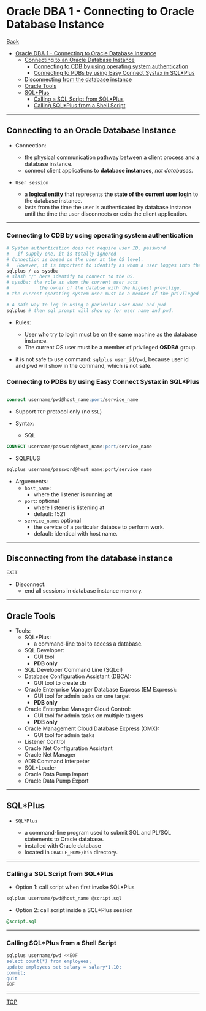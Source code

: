 # Oracle DBA 1 - Connecting to Oracle Database Instance

[Back](../index.md)

- [Oracle DBA 1 - Connecting to Oracle Database Instance](#oracle-dba-1---connecting-to-oracle-database-instance)
  - [Connecting to an Oracle Database Instance](#connecting-to-an-oracle-database-instance)
    - [Connecting to CDB by using operating system authentication](#connecting-to-cdb-by-using-operating-system-authentication)
    - [Connecting to PDBs by using Easy Connect Systax in SQL\*Plus](#connecting-to-pdbs-by-using-easy-connect-systax-in-sqlplus)
  - [Disconnecting from the database instance](#disconnecting-from-the-database-instance)
  - [Oracle Tools](#oracle-tools)
  - [SQL\*Plus](#sqlplus)
    - [Calling a SQL Script from SQL\*Plus](#calling-a-sql-script-from-sqlplus)
    - [Calling SQL\*Plus from a Shell Script](#calling-sqlplus-from-a-shell-script)

---

## Connecting to an Oracle Database Instance

- Connection:

  - the physical communication pathway between a client process and a database instance.
  - connect client applications to **database instances**, _not databases_.

- `User session`
  - a **logical entity** that represents **the state of the current user login** to the database instance.
  - lasts from the time the user is authenticated by database instance until the time the user disconnects or exits the client application.

---

### Connecting to CDB by using operating system authentication

```sh
# System authentication does not require user ID, password
#   if supply one, it is totally ignored
# Connection is based on the user at the OS level.
#   However, it is important to identify as whom a user logges into the operating system. Connection will be mapped through the OS user.
sqlplus / as sysdba
# slash "/" here identify to connect to the OS.
# sysdba: the role as whom the current user acts
#           the owner of the databse with the highest previlige.
# the current operating system user must be a member of the privileged OSDBA group

# A safe way to log in using a paricular user name and pwd
sqlplus # then sql prompt will show up for user name and pwd.
```

- Rules:

  - User who try to login must be on the same machine as the database instance.
  - The current OS user must be a member of privileged **OSDBA** group.

- it is not safe to use command: `sqlplus user_id/pwd`, because user id and pwd will show in the command, which is not safe.

### Connecting to PDBs by using Easy Connect Systax in SQL\*Plus

```sql

connect username/pwd@host_name:port/service_name
```

- Support `TCP` protocol only (no `SSL`)

- Syntax:

  - SQL

```sql
CONNECT username/password@host_name:port/service_name
```

- SQLPLUS

```sh
sqlplus username/password@host_name:port/service_name
```

- Arguements:
  - `host_name`:
    - where the listener is running at
  - `port`: optional
    - where listener is listening at
    - default: 1521
  - `service_name`: optional
    - the service of a particular databse to perform work.
    - default: identical with host name.

---

## Disconnecting from the database instance

```sql
EXIT
```

- Disconnect:
  - end all sessions in database instance memory.

---

## Oracle Tools

- Tools:
  - SQL\*Plus:
    - a command-line tool to access a database.
  - SQL Developer:
    - GUI tool
    - **PDB only**
  - SQL Developer Command Line (SQLcl)
  - Database Configuration Assistant (DBCA):
    - GUI tool to create db
  - Oracle Enterprise Manager Database Express (EM Express):
    - GUI tool for admin tasks on one target
    - **PDB only**
  - Oracle Enterprise Manager Cloud Control:
    - GUI tool for admin tasks on multiple targets
    - **PDB only**
  - Oracle Management Cloud Database Express (OMX):
    - GUI tool for admin tasks
  - Listener Control
  - Oracle Net Configuration Assistant
  - Oracle Net Manager
  - ADR Command Interpeter
  - SQL\*Loader
  - Oracle Data Pump Import
  - Oracle Data Pump Export

---

## SQL\*Plus

- `SQL*Plus`

  - a command-line program used to submit SQL and PL/SQL statements to Oracle database.
  - installed with Oracle database
  - located in `ORACLE_HOME/bin` directory.

---

### Calling a SQL Script from SQL\*Plus

- Option 1: call script when first invoke SQL\*Plus

```sh
sqlplus username/pwd@host_name @script.sql
```

- Option 2: call script inside a SQL\*Plus session

```sql
@script.sql
```

---

### Calling SQL\*Plus from a Shell Script

```sh
sqlplus username/pwd <<EOF
select count(*) from employees;
update employees set salary = salary*1.10;
commit;
quit
EOF
```

---

[TOP](#oracle-dba-1---connecting-to-oracle-database-instance)
